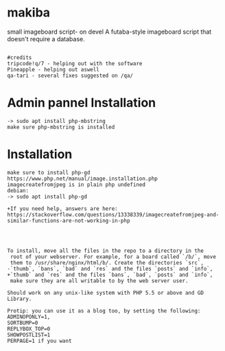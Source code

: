 # makiba
small imageboard script- on devel
A futaba-style imageboard script that doesn't require a database.
~~~~~~~~~~~~~~~~~~~

#credits
tripcode!q/7 - helping out with the software
Pineapple - helping out aswell
qa-tari - several fixes suggested on /qa/

~~~~~~~~~~~~~~~~~~~

# Admin pannel Installation
~~~~~~~~~~~~
-> sudo apt install php-mbstring
make sure php-mbstring is installed

~~~~~~~~~~~~
# Installation
~~~~~~~~~~~~
make sure to install php-gd
https://www.php.net/manual/image.installation.php
imagecreatefromjpeg is in plain php undefined
debian:
-> sudo apt install php-gd

+If you need help, answers are here: https://stackoverflow.com/questions/13338339/imagecreatefromjpeg-and-similar-functions-are-not-working-in-php




To install, move all the files in the repo to a directory in the
 root of your webserver. For example, for a board called `/b/`, move
 them to /usr/share/nginx/html/b/. Create the directories `src`,
-`thumb`, `bans`, `bad` and `res` and the files `posts` and `info`,
+`thumb` and `res` and the files `bans`, `bad`, `posts` and `info`,
 make sure they are all writable to by the web server user.

Should work on any unix-like system with PHP 5.5 or above and GD Library.

Protip: you can use it as a blog too, by setting the following:
ADMINOPONLY=1,
SORTBUMP=0
REPLYBOX_TOP=0
SHOWPOSTLIST=1
PERPAGE=1 if you want 
